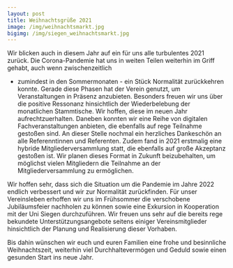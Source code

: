 ```yaml
---
layout: post
title: Weihnachtsgrüße 2021
image: /img/weihnachtsmarkt.jpg
bigimg: /img/siegen_weihnachtsmarkt.jpg
---
```


Wir blicken auch in diesem Jahr auf ein für uns alle turbulentes 2021 zurück. Die Corona-Pandemie hat uns in weiten Teilen weiterhin im Griff gehabt, auch wenn zwischenzeitlich 
- zumindest in den Sommermonaten - ein Stück Normalität zurückkehren konnte. Gerade diese Phasen hat der Verein genutzt, um Veranstaltungen in Präsenz  anzubieten. 
Besonders freuen wir uns über die positive Ressonanz hinsichtlich der Wiederbelebung der monatlichen Stammtische. Wir hoffen, diese im neuen Jahr aufrechtzuerhalten.
Daneben konnten wir eine Reihe von digitalen Fachveranstaltungen anbieten, die ebenfalls auf rege Teilnahme gestoßen sind. 
An dieser Stelle nochmal ein herzliches Dankeschön an alle Referenntinnen und Referenten. Zudem fand in 2021 erstmalig eine hybride Mitgliederversammlung statt, die 
ebenfalls auf große Akzeptanz gestoßen ist. Wir planen dieses Format in Zukunft beizubehalten, um möglichst vielen Mitgliedern die Teilnahme an der Mitgliederversammlung 
zu ermöglichen.

Wir hoffen sehr, dass sich die Situation um die Pandemie im Jahre 2022 endlich verbessert und wir zur Normalität zurückfinden. 
Für unser Vereinsleben erhoffen wir uns im Frühsommer die verschobene Jubiläumsfeier nachholen zu können sowie eine Exkursion in Kooperation mit der Uni Siegen durchzuführen. 
Wir freuen uns sehr auf die bereits rege bekundete Unterstützungsangebote seitens einiger Vereinsmitglieder hinsichtlich der Planung und Realisierung dieser Vorhaben.

Bis dahin wünschen wir euch und euren Familien eine frohe und besinnliche Weihnachtszeit, weiterhin viel Durchhaltevermögen und Geduld sowie einen gesunden Start ins neue Jahr.
